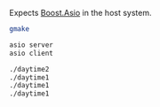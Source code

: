 Expects [Boost.Asio](https://www.boost.org/doc/libs/release/doc/html/boost_asio.html) in the host system.

```sh
gmake
```

```sh
asio server
asio client
```

```sh
./daytime2
./daytime1
./daytime1
./daytime1
```
